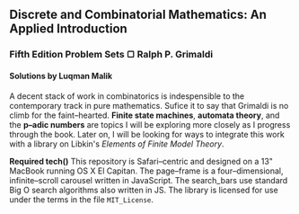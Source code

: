 ## Discrete and Combinatorial Mathematics: An Applied Introduction
### Fifth Edition Problem Sets &#9634; Ralph P. Grimaldi
#### Solutions by Luqman Malik

A decent stack of work in combinatorics is indespensible to the contemporary track in pure mathematics. Sufice it to say that Grimaldi is no climb for the faint–hearted. **Finite state machines**, **automata theory**, and the **p–adic numbers** are topics I will be exploring more closely as I progress through the book. Later on, I will be looking for ways to integrate this work with a library on Libkin's _Elements of Finite Model Theory_.

__Required tech()__ This repository is Safari–centric and designed on a 13" MacBook running OS X El Capitan. The page–frame is a four–dimensional, infinite–scroll carousel written in JavaScript. The search_bars use standard Big O search algorithms also written in JS. The library is licensed for use under the terms in the file <code>MIT_License</code>.
